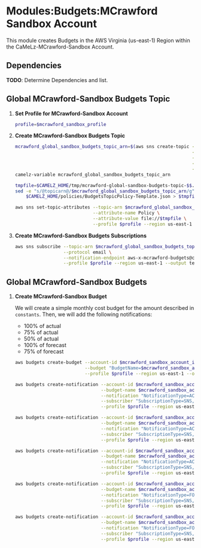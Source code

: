 # Modules:Budgets:MCrawford Sandbox Account

This module creates Budgets in the AWS Virginia (us-east-1) Region within the
CaMeLz-MCrawford-Sandbox Account.

## Dependencies

**TODO**: Determine Dependencies and list.

## Global MCrawford-Sandbox Budgets Topic

1. **Set Profile for MCrawford-Sandbox Account**

    ```bash
    profile=$mcrawford_sandbox_profile
    ```

1. **Create MCrawford-Sandbox Budgets Topic**

    ```bash
    mcrawford_global_sandbox_budgets_topic_arn=$(aws sns create-topic --name Budgets \
                                                                      --attributes "DisplayName=MJCX Budgets" \
                                                                      --tags Key=Name,Value=MCrawford-Sandbox-Budgets-Topic Key=Company,Value=CaMeLz Key=Environment,Value=Sandbox \
                                                                      --query 'TopicArn' \
                                                                      --profile $profile --region us-east-1 --output text)
    camelz-variable mcrawford_global_sandbox_budgets_topic_arn

    tmpfile=$CAMELZ_HOME/tmp/mcrawford-global-sandbox-budgets-topic-$$.json
    sed -e "s/@topicarn@/$mcrawford_global_sandbox_budgets_topic_arn/g" \
        $CAMELZ_HOME/policies/BudgetsTopicPolicy-Template.json > $tmpfile

    aws sns set-topic-attributes --topic-arn $mcrawford_global_sandbox_budgets_topic_arn \
                                 --attribute-name Policy \
                                 --attribute-value file://$tmpfile \
                                 --profile $profile --region us-east-1
    ```

1. **Create MCrawford-Sandbox Budgets Subscriptions**

    ```bash
    aws sns subscribe --topic-arn $mcrawford_global_sandbox_budgets_topic_arn \
                      --protocol email \
                      --notification-endpoint aws-x-mcrawford-budgets@camelz.io \
                      --profile $profile --region us-east-1 --output text
    ```

## Global MCrawford-Sandbox Budgets

1. **Create MCrawford-Sandbox Budget**

    We will create a simple monthly cost budget for the amount described in `constants`. Then, we will add the following
    notifications:

    - 100% of actual
    - 75% of actual
    - 50% of actual
    - 100% of forecast
    - 75% of forecast

    ```bash
    aws budgets create-budget --account-id $mcrawford_sandbox_account_id \
                              --budget "BudgetName=$mcrawford_sandbox_account_budget_name,BudgetType=COST,TimeUnit=MONTHLY,BudgetLimit={Amount=$mcrawford_sandbox_account_budget_amount,Unit=USD}" \
                              --profile $profile --region us-east-1 --output text

    aws budgets create-notification --account-id $mcrawford_sandbox_account_id \
                                    --budget-name $mcrawford_sandbox_account_budget_name \
                                    --notification "NotificationType=ACTUAL,ComparisonOperator=GREATER_THAN,Threshold=100,ThresholdType=PERCENTAGE" \
                                    --subscriber "SubscriptionType=SNS,Address=$mcrawford_global_sandbox_budgets_topic_arn" \
                                    --profile $profile --region us-east-1 --output text

    aws budgets create-notification --account-id $mcrawford_sandbox_account_id \
                                    --budget-name $mcrawford_sandbox_account_budget_name \
                                    --notification "NotificationType=ACTUAL,ComparisonOperator=GREATER_THAN,Threshold=75,ThresholdType=PERCENTAGE" \
                                    --subscriber "SubscriptionType=SNS,Address=$mcrawford_global_sandbox_budgets_topic_arn" \
                                    --profile $profile --region us-east-1 --output text

    aws budgets create-notification --account-id $mcrawford_sandbox_account_id \
                                    --budget-name $mcrawford_sandbox_account_budget_name \
                                    --notification "NotificationType=ACTUAL,ComparisonOperator=GREATER_THAN,Threshold=50,ThresholdType=PERCENTAGE" \
                                    --subscriber "SubscriptionType=SNS,Address=$mcrawford_global_sandbox_budgets_topic_arn" \
                                    --profile $profile --region us-east-1 --output text

    aws budgets create-notification --account-id $mcrawford_sandbox_account_id \
                                    --budget-name $mcrawford_sandbox_account_budget_name \
                                    --notification "NotificationType=FORECASTED,ComparisonOperator=GREATER_THAN,Threshold=100,ThresholdType=PERCENTAGE" \
                                    --subscriber "SubscriptionType=SNS,Address=$mcrawford_global_sandbox_budgets_topic_arn" \
                                    --profile $profile --region us-east-1 --output text

    aws budgets create-notification --account-id $mcrawford_sandbox_account_id \
                                    --budget-name $mcrawford_sandbox_account_budget_name \
                                    --notification "NotificationType=FORECASTED,ComparisonOperator=GREATER_THAN,Threshold=75,ThresholdType=PERCENTAGE" \
                                    --subscriber "SubscriptionType=SNS,Address=$mcrawford_global_sandbox_budgets_topic_arn" \
                                    --profile $profile --region us-east-1 --output text
    ```
